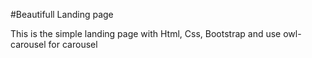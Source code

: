#Beautifull Landing page

This is the simple landing page with Html, Css, Bootstrap and use owl-carousel for carousel